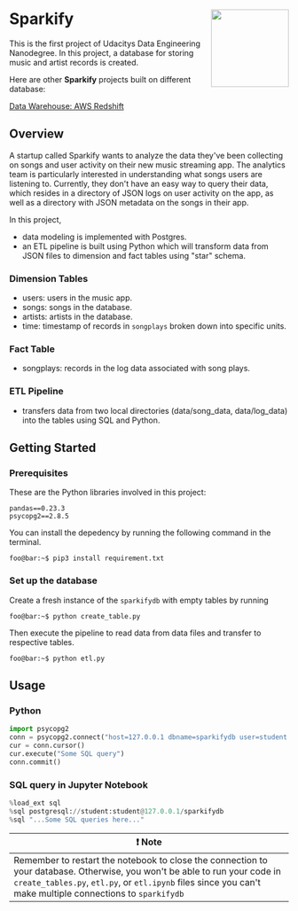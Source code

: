 # Sparkify <img src='https://s3.amazonaws.com/video.udacity-data.com/topher/2018/May/5b06cfa8_3-4-p-query-a-digital-music-store-database1/3-4-p-query-a-digital-music-store-database1.jpg' align="right" height="140" />

This is the first project of Udacitys Data Engineering Nanodegree. In this project, a database for storing music and artist records is created.

Here are other **Sparkify** projects built on different database:

[Data Warehouse: AWS Redshift](https://github.com/kevinkevin556/Sparkify-Redshift) 

## Overview

A startup called Sparkify wants to analyze the data they've been collecting on songs and user activity on their new music streaming app. The analytics team is particularly interested in understanding what songs users are listening to. Currently, they don't have an easy way to query their data, which resides in a directory of JSON logs on user activity on the app, as well as a directory with JSON metadata on the songs in their app.

In this project,

- data modeling is implemented with Postgres.
- an ETL pipeline is built using Python which will transform data from JSON files to dimension and fact tables using "star" schema.

### Dimension Tables

- users: users in the music app.
- songs: songs in the database.
- artists: artists in the database.
- time: timestamp of records in `songplays` broken down into specific units.

### Fact Table

- songplays: records in the log data associated with song plays.

### ETL Pipeline

- transfers data from two local directories (data/song_data, data/log_data) into the tables using SQL and Python.

## Getting Started

### Prerequisites

These are the Python libraries involved in this project:

```console
pandas==0.23.3
psycopg2==2.8.5
```

You can install the depedency by running the following command in the terminal.

```console
foo@bar:~$ pip3 install requirement.txt
```

### Set up the database

Create a fresh instance of the `sparkifydb` with empty tables by running

```console
foo@bar:~$ python create_table.py
```

Then execute the pipeline to read data from data files and transfer to respective tables.

```console
foo@bar:~$ python etl.py
```

## Usage

### Python

``` Python
import psycopg2
conn = psycopg2.connect("host=127.0.0.1 dbname=sparkifydb user=student password=student")
cur = conn.cursor()
cur.execute("Some SQL query")
conn.commit()
```

### SQL query in Jupyter Notebook

```Python
%load_ext sql
%sql postgresql://student:student@127.0.0.1/sparkifydb
%sql "...Some SQL queries here..."
```

| :exclamation:  Note  |
|----------------------|
|Remember to restart the notebook to close the connection to your database. Otherwise, you won't be able to run your code in `create_tables.py`, `etl.py`, or `etl.ipynb` files since you can't make multiple connections to `sparkifydb`|